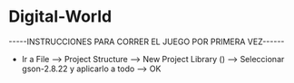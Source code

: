 # Digital-World

-----INSTRUCCIONES PARA CORRER EL JUEGO POR PRIMERA VEZ------

- Ir a File --> Project Structure --> New Project Library () --> Seleccionar gson-2.8.22 y aplicarlo a todo --> OK

